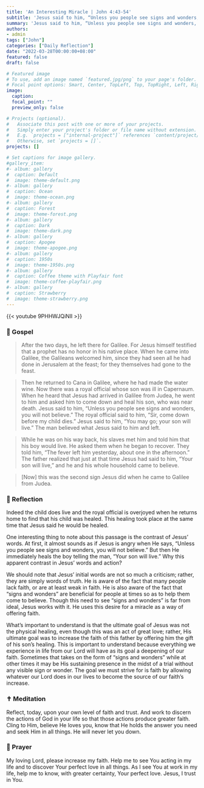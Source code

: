 ```yaml
---
title: 'An Interesting Miracle | John 4:43-54'
subtitle: 'Jesus said to him, “Unless you people see signs and wonders, you will not believe.”  The royal official said to him, “Sir, come down before my child dies.”  Jesus said to him, “You may go; your son will live.”  John 4:48–50'
summary: 'Jesus said to him, “Unless you people see signs and wonders, you will not believe.”  The royal official said to him, “Sir, come down before my child dies.”  Jesus said to him, “You may go; your son will live.”  John 4:48–50'
authors:
- admin
tags: ["John"]
categories: ["Daily Reflection"]
date: "2022-03-28T00:00:00+08:00"
featured: false
draft: false

# Featured image
# To use, add an image named `featured.jpg/png` to your page's folder.
# Focal point options: Smart, Center, TopLeft, Top, TopRight, Left, Right, BottomLeft, Bottom, BottomRight
image:
  caption:
  focal_point: ""
  preview_only: false

# Projects (optional).
#   Associate this post with one or more of your projects.
#   Simply enter your project's folder or file name without extension.
#   E.g. `projects = ["internal-project"]` references `content/project/deep-learning/index.md`.
#   Otherwise, set `projects = []`.
projects: []

# Set captions for image gallery.
#gallery_item:
#- album: gallery
#  caption: Default
#  image: theme-default.png
#- album: gallery
#  caption: Ocean
#  image: theme-ocean.png
#- album: gallery
#  caption: Forest
#  image: theme-forest.png
#- album: gallery
#  caption: Dark
#  image: theme-dark.png
#- album: gallery
#  caption: Apogee
#  image: theme-apogee.png
#- album: gallery
#  caption: 1950s
#  image: theme-1950s.png
#- album: gallery
#  caption: Coffee theme with Playfair font
#  image: theme-coffee-playfair.png
#- album: gallery
#  caption: Strawberry
#  image: theme-strawberry.png
---
```


{{< youtube 9PHHWJQiNlI >}}

### :love_letter: Gospel
> After the two days, he left there for Galilee. For Jesus himself testified that a prophet has no honor in his native place. When he came into Galilee, the Galileans welcomed him, since they had seen all he had done in Jerusalem at the feast; for they themselves had gone to the feast.

> Then he returned to Cana in Galilee, where he had made the water wine. Now there was a royal official whose son was ill in Capernaum. When he heard that Jesus had arrived in Galilee from Judea, he went to him and asked him to come down and heal his son, who was near death. Jesus said to him, “Unless you people see signs and wonders, you will not believe.” The royal official said to him, “Sir, come down before my child dies.”
Jesus said to him, “You may go; your son will live.” The man believed what Jesus said to him and left.

> While he was on his way back, his slaves met him and told him that his boy would live. He asked them when he began to recover. They told him, “The fever left him yesterday, about one in the afternoon.” The father realized that just at that time Jesus had said to him, “Your son will live,” and he and his whole household came to believe.

> [Now] this was the second sign Jesus did when he came to Galilee from Judea.

### :speech_balloon: Reflection
Indeed the child does live and the royal official is overjoyed when he returns home to find that his child was healed.  This healing took place at the same time that Jesus said he would be healed.

One interesting thing to note about this passage is the contrast of Jesus’ words.  At first, it almost sounds as if Jesus is angry when He says, “Unless you people see signs and wonders, you will not believe.”  But then He immediately heals the boy telling the man, “Your son will live.”  Why this apparent contrast in Jesus’ words and action?

We should note that Jesus’ initial words are not so much a criticism; rather, they are simply words of truth.  He is aware of the fact that many people lack faith, or are at least weak in faith.  He is also aware of the fact that “signs and wonders” are beneficial for people at times so as to help them come to believe.  Though this need to see “signs and wonders” is far from ideal, Jesus works with it.  He uses this desire for a miracle as a way of offering faith.

What’s important to understand is that the ultimate goal of Jesus was not the physical healing, even though this was an act of great love; rather, His ultimate goal was to increase the faith of this father by offering him the gift of his son’s healing.  This is important to understand because everything we experience in life from our Lord will have as its goal a deepening of our faith.  Sometimes that takes on the form of “signs and wonders” while at other times it may be His sustaining presence in the midst of a trial without any visible sign or wonder.  The goal we must strive for is faith by allowing whatever our Lord does in our lives to become the source of our faith’s increase.

### :latin_cross: Meditation
Reflect, today, upon your own level of faith and trust.  And work to discern the actions of God in your life so that those actions produce greater faith.  Cling to Him, believe He loves you, know that He holds the answer you need and seek Him in all things.  He will never let you down.

### :pray: Prayer
My loving Lord, please increase my faith.  Help me to see You acting in my life and to discover Your perfect love in all things.  As I see You at work in my life, help me to know, with greater certainty, Your perfect love.  Jesus, I trust in You.
